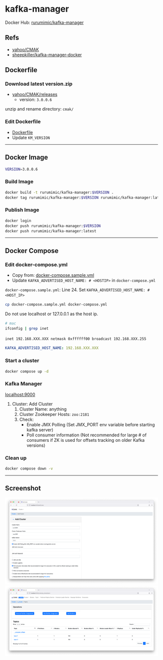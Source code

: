 # kafka-manager

Docker Hub: [rurumimic/kafka-manager](https://hub.docker.com/repository/docker/rurumimic/kafka-manager)

## Refs

- [yahoo/CMAK](https://github.com/yahoo/CMAK)
- [sheepkiller/kafka-manager-docker](https://github.com/sheepkiller/kafka-manager-docker)

## Dockerfile

### Download latest version.zip

- [yahoo/CMAK/releases](https://github.com/yahoo/CMAK/releases)
  - version: `3.0.0.6`

unzip and rename directory: `cmak/`

### Edit Dockerfile

- [Dockerfile](Dockerfile)
- Update `KM_VERSION`

---

## Docker Image

```bash
VERSION=3.0.0.6
```

### Build Image

```bash
docker build -t rurumimic/kafka-manager:$VERSION .
docker tag rurumimic/kafka-manager:$VERSION rurumimic/kafka-manager:latest
```

### Publish Image

```bash
docker login
docker push rurumimic/kafka-manager:$VERSION
docker push rurumimic/kafka-manager:latest
```

---

## Docker Compose

### Edit docker-compose.yml

- Copy from: [docker-compose.sample.yml](docker-compose.sample.yml)
- Update `KAFKA_ADVERTISED_HOST_NAME: # <HOSTIP>` in `docker-compose.yml`

`docker-compose.sample.yml`: Line 24. Set `KAFKA_ADVERTISED_HOST_NAME: # <HOST_IP>`

```bash
cp docker-compose.sample.yml docker-compose.yml
```

Do not use localhost or 127.0.0.1 as the host ip.

```bash
# mac
ifconfig | grep inet

inet 192.168.XXX.XXX netmask 0xffffff00 broadcast 192.168.XXX.255
```

```yml
KAFKA_ADVERTISED_HOST_NAME: 192.168.XXX.XXX
```

### Start a cluster

```bash
docker compose up -d
```

### Kafka Manager

[localhost:9000](http://localhost:9000)

1. Cluster: Add Cluster
   1. Cluster Name: anything
   1. Cluster Zookeeper Hosts: `zoo:2181`
   1. Check:
      - Enable JMX Polling (Set JMX_PORT env variable before starting kafka server)
      - Poll consumer information (Not recommended for large # of consumers if ZK is used for offsets tracking on older Kafka versions)

### Clean up

```bash
docker compose down -v
```

---

## Screenshot

![](images/add_cluster.png)
![](images/a_cluster.png)
